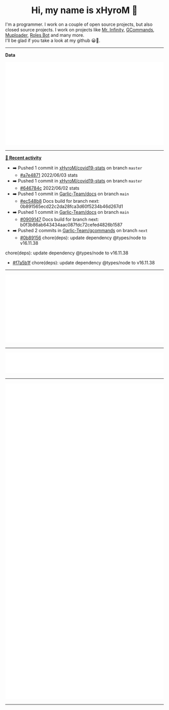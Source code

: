 <p align="center">
    <!-- <img src="https://avatars.githubusercontent.com/u/56601352" width="192" alt="hyro's pfp" /> -->
    <h1 align="center">Hi, my name is xHyroM 👋</h1>
</p>

I'm a programmer. I work on a couple of open source projects, but also closed source projects. I work on projects like [Mr. Infinity](https://discord.com/oauth2/authorize?client_id=720321585625694239&scope=bot%20applications.commands&permissions=8&redirect_uri=https://blobs.gq/imanager&prompt=consent&response_type=code), [GCommands](https://github.com/Garlic-Team/GCommands), [Muploader](https://github.com/xHyroM/Muploder), [Roles Bot](https://github.com/xHyroM/roles-bot) and many more.  
I'll be glad if you take a look at my github 😀👀.

___
**Data**

<img src="https://github.com/xHyroM/xHyroM/blob/master/.cache/base.svg">

___

**[📰 Recent activity](https://github.com/xHyroM)**
* ➡️ Pushed 1 commit in [xHyroM/covid19-stats](https://github.com/xHyroM/covid19-stats) on branch `master`
  * [#a7e4871](https://github.com/xHyroM/covid19-stats/commit/a7e4871) 2022/06/03 stats
* ➡️ Pushed 1 commit in [xHyroM/covid19-stats](https://github.com/xHyroM/covid19-stats) on branch `master`
  * [#646784c](https://github.com/xHyroM/covid19-stats/commit/646784c) 2022/06/02 stats
* ➡️ Pushed 1 commit in [Garlic-Team/docs](https://github.com/Garlic-Team/docs) on branch `main`
  * [#ec548b8](https://github.com/Garlic-Team/docs/commit/ec548b8) Docs build for branch next: 0b891565ecd22c2da28fca3d60f5234b46d267d1
* ➡️ Pushed 1 commit in [Garlic-Team/docs](https://github.com/Garlic-Team/docs) on branch `main`
  * [#0909147](https://github.com/Garlic-Team/docs/commit/0909147) Docs build for branch next: b0f3b86ab643434aac087fdc72cefed4826b1587
* ➡️ Pushed 2 commits in [Garlic-Team/gcommands](https://github.com/Garlic-Team/gcommands) on branch `next`
  * [#0b89156](https://github.com/Garlic-Team/gcommands/commit/0b89156) chore(deps): update dependency @types/node to v16.11.38

chore(deps): update dependency @types/node to v16.11.38
  * [#f7a5b1f](https://github.com/Garlic-Team/gcommands/commit/f7a5b1f) chore(deps): update dependency @types/node to v16.11.38


___

<img src="https://github.com/xHyroM/xHyroM/blob/master/.cache/isocalendar.svg">

___

<img src="https://github.com/xHyroM/xHyroM/blob/master/.cache/languages.svg">

___

<img src="https://github.com/xHyroM/xHyroM/blob/master/.cache/achievements.svg">

___
